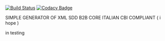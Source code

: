 [![Build Status](https://travis-ci.org/wdog/sdd_ita.svg?branch=master)](https://travis-ci.org/wdog/sdd_ita)
[![Codacy Badge](https://api.codacy.com/project/badge/Grade/dcb6bd385cc54e1d81ef25b9a31601e8)](https://www.codacy.com/app/wdog666/sdd_ita?utm_source=github.com&amp;utm_medium=referral&amp;utm_content=wdog/sdd_ita&amp;utm_campaign=Badge_Grade)

SIMPLE GENERATOR OF XML SDD B2B CORE ITALIAN CBI COMPLIANT ( i hope )

in testing
